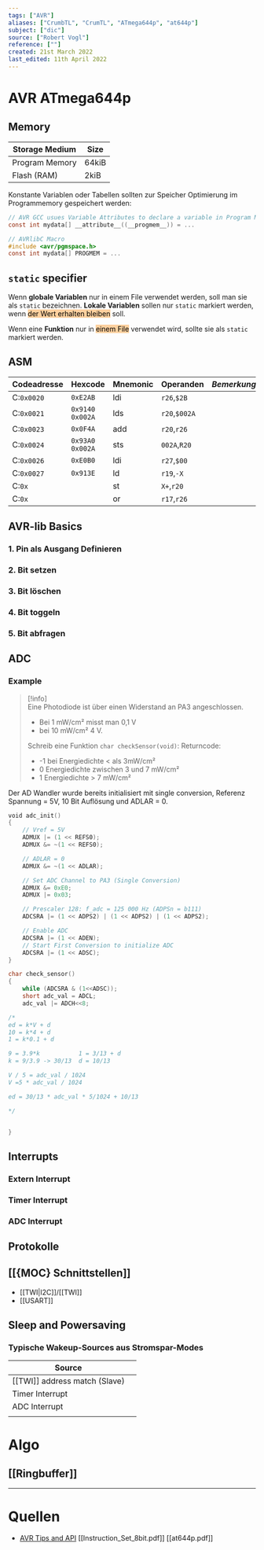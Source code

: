 ```yaml
---
tags: ["AVR"]
aliases: ["CrumbTL", "CrumTL", "ATmega644p", "at644p"]
subject: ["dic"]
source: ["Robert Vogl"]
reference: [""]
created: 21st March 2022
last_edited: 11th April 2022
---
```


# AVR ATmega644p
## Memory
| Storage Medium               | Size  |
| -------------- | ----- |
| Program Memory | 64kiB |
| Flash (RAM)    | 2kiB  |

Konstante Variablen oder Tabellen sollten zur Speicher Optimierung im Programmemory gespeichert werden:
```c
// AVR GCC usues Variable Attributes to declare a variable in Program Memory
const int mydata[] __attribute__((__progmem__)) = ...
```

```c
// AVRlibC Macro
#include <avr/pgmspace.h>
const int mydata[] PROGMEM = ...
```

## `static` specifier
Wenn **globale Variablen** nur in einem File verwendet werden, soll man sie als `static` bezeichnen.
**Lokale Variablen** sollen nur `static` markiert werden, wenn <mark style="background: #FFB86CA6;">der Wert erhalten bleiben</mark> soll.

Wenn eine **Funktion** nur in <mark style="background: #FFB86CA6;">einem File</mark> verwendet wird, sollte sie als `static` markiert werden. 

## ASM
| Codeadresse | Hexcode              | Mnemonic | Operanden     | _Bemerkung_ | Cycles |
| ----------- | -------------------- | -------- | ------------- | ----------- | ------ |
| C:`0x0020`  | `0xE2AB`             | ldi      | `r26`,`$2B`   |             |        |
| C:`0x0021`  | `0x9140`<br>`0x002A` | lds      | `r20`,`$002A` |             |        |
| C:`0x0023`  | `0x0F4A`             | add      | `r20`,`r26`   |             |        |
| C:`0x0024`  | `0x93A0`<br>`0x002A` | sts      | `002A`,`R20`  |             |        |
| C:`0x0026`  | `0xE0B0`             | ldi      | `r27`,`$00`   |             |        |
| C:`0x0027`  | `0x913E`               | ld       | `r19`,`-X`    |             |        |
| C:`0x`      |                      | st       | `X+`,`r20`    |             |        |
| C:`0x`      |                      | or       | `r17`,`r26`   |             |        |

## AVR-lib Basics
### 1. Pin als Ausgang Definieren
### 2. Bit setzen
### 3. Bit löschen
### 4. Bit toggeln
### 5. Bit abfragen

## ADC
### Example
> [!info]  Eine Photodiode ist über einen Widerstand an PA3 angeschlossen. 
> - Bei 1 mW/cm² misst man 0,1 V
> - bei 10 mW/cm² 4 V.
> 
> Schreib eine Funktion `char checkSensor(void)`:
> Returncode:
> - -1 bei Energiedichte < als 3mW/cm²
> - 0 Energiedichte zwischen 3 und 7 mW/cm²
> - 1 Energiedichte > 7 mW/cm²

Der AD Wandler wurde bereits initialisiert mit single conversion, Referenz Spannung = 5V, 10 Bit Auflösung und ADLAR = 0.
```c
void adc_init()
{
    // Vref = 5V
    ADMUX |= (1 << REFS0);
    ADMUX &= ~(1 << REFS0);

    // ADLAR = 0
    ADMUX &= ~(1 << ADLAR);

    // Set ADC Channel to PA3 (Single Conversion)
    ADMUX &= 0xE0;
    ADMUX |= 0x03;

    // Prescaler 128: f_adc = 125 000 Hz (ADPSn = b111)
    ADCSRA |= (1 << ADPS2) | (1 << ADPS2) | (1 << ADPS2);

    // Enable ADC
    ADCSRA |= (1 << ADEN);
    // Start First Conversion to initialize ADC
    ADCSRA |= (1 << ADSC);
}
```

```c
char check_sensor()
{
	while (ADCSRA & (1<<ADSC));
	short adc_val = ADCL;
	adc_val |= ADCH<<8;

/*
ed = k*V + d 
10 = k*4 + d
1 = k*0.1 + d

9 = 3.9*k           1 = 3/13 + d
k = 9/3.9 -> 30/13  d = 10/13

V / 5 = adc_val / 1024
V =5 * adc_val / 1024

ed = 30/13 * adc_val * 5/1024 + 10/13

*/


}
```

## Interrupts
### Extern Interrupt
### Timer Interrupt
### ADC Interrupt

## Protokolle

## [[{MOC} Schnittstellen]]
- [[TWI|I2C]]/[[TWI]]
-  [[USART]]


## Sleep and Powersaving
### Typische Wakeup-Sources aus Stromspar-Modes
| Source                    |     |
| ------------------------- | --- |
| [[TWI]] address match (Slave) |     |
| Timer Interrupt           |     |
| ADC Interrupt             |     |
|                           |     |

# Algo
## [[Ringbuffer]]

---
# Quellen
- [AVR Tips and API](https://onlinedocs.microchip.com/pr/GUID-78362176-487F-41B9-95C7-B478A9A186EB-en-US-2/index.html?GUID-E8E50411-4A61-4C7B-A8FD-7E07E93F6DDE)
[[Instruction_Set_8bit.pdf]]
[[at644p.pdf]]